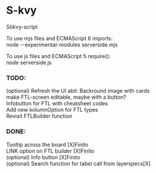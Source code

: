 # S-kvy
Sökvy-script

To use mjs files and ECMAScript 6 imports:<br> 
node --experimental-modules serverside.mjs 

To use js files and ECMAScript 5 require():<br> 
node serverside.js 

<h3>TODO:</h3>
 
 (optional) Refresh the UI abit: Backround image with cards<br>
 make FTL-screen editable, maybe with a button?<br>
 Infobutton for FTL with cheatsheet codes<br>
 Add new kolumnOption for FTL types<br>
 Revisit FTLBuilder function<br>
 
 
 <h3>DONE:</h3>
 Tooltip across the board [X]Finito<br>
 LINK option on FTL builder [X]Finito<br>
 (optional) Info button [X]Finito<br>
 (optional) Search function for tabel call from layerspecs[X]<br>
